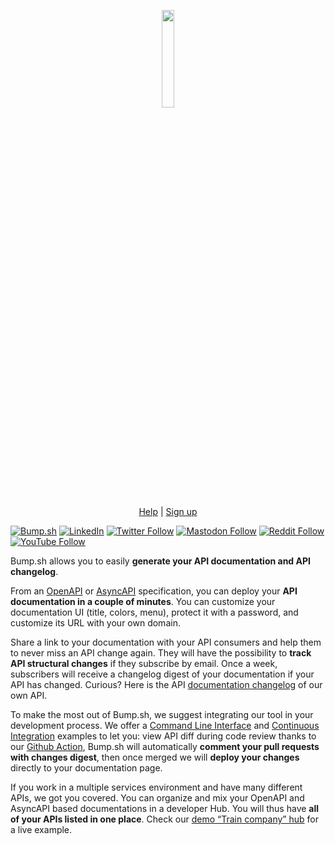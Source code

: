 <p align="center">
  <img width="20%" src="https://bump.sh/icon-default-maskable-large.png" />
</p>

<p align="center">
  <a href="https://docs.bump.sh/help/">Help</a> |
  <a href="https://bump.sh/users/sign_up">Sign up</a>
</p>

[![Bump.sh](https://img.shields.io/badge/Bump.sh-https://bump.sh-025fd7.svg)](https://bump.sh)
[![LinkedIn](https://img.shields.io/badge/LinkedIn-@bump_sh-blue)](https://www.linkedin.com/company/bump-sh)
[![Twitter Follow](https://img.shields.io/badge/Twitter-@bump_hq-blue.svg)](https://twitter.com/bump_hq)
[![Mastodon Follow](https://img.shields.io/badge/Mastodon-@bump_hq-blue.svg)](https://fosstodon.org/@Bump_hq)
[![Reddit Follow](https://img.shields.io/badge/Reddit-@bump_hq-blue.svg)](https://www.reddit.com/r/Bump_sh)
[![YouTube Follow](https://img.shields.io/badge/Youtube-@bump_hq-blue.svg)](https://www.youtube.com/channel/UCefmjw--xYUL8I9feD4ZPpg)

Bump.sh allows you to easily **generate your API documentation and API changelog**.

From an [OpenAPI](https://spec.openapis.org/oas/latest.html) or [AsyncAPI](https://www.asyncapi.com/) specification, you can deploy your **API documentation in a couple of minutes**. You can customize your documentation UI (title, colors, menu), protect it with a password, and customize its URL with your own domain.

Share a link to your documentation with your API consumers and help them to never miss an API change again. They will have the possibility to **track API structural changes** if they subscribe by email. Once a week, subscribers will receive a changelog digest of your documentation if your API has changed. Curious? Here is the API [documentation changelog](https://developers.bump.sh/changes) of our own API.

To make the most out of Bump.sh, we suggest integrating our tool in your development process. We offer a [Command Line Interface](https://github.com/bump-sh/cli/blob/main/package.json) and [Continuous Integration](https://docs.bump.sh/help/continuous-integration/) examples to let you: view API diff during code review thanks to our [Github Action](https://github.com/bump-sh/github-action), Bump.sh will automatically **comment your pull requests with changes digest**, then once merged we will **deploy your changes** directly to your documentation page.

If you work in a multiple services environment and have many different APIs, we got you covered. You can organize and mix your OpenAPI and AsyncAPI based documentations in a developer Hub. You will thus have **all of your APIs listed in one place**. Check our [demo “Train company” hub](https://demo.bump.sh/) for a live example.
